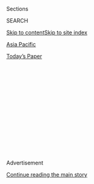 <div id="app">

<div>

<div>

<div>

<div class="NYTAppHideMasthead css-1q2w90k e1suatyy0">

<div class="section css-ui9rw0 e1suatyy2">

<div class="css-eph4ug er09x8g0">

<div class="css-6n7j50">

</div>

<span class="css-1dv1kvn">Sections</span>

<div class="css-10488qs">

<span class="css-1dv1kvn">SEARCH</span>

</div>

[Skip to content](#site-content)[Skip to site index](#site-index)

</div>

<div id="masthead-section-label" class="css-1wr3we4 eaxe0e00">

[Asia
Pacific](https://www.nytimes.com/section/world/asia)

</div>

<div class="css-10698na e1huz5gh0">

</div>

</div>

<div id="masthead-bar-one" class="section hasLinks css-15hmgas e1csuq9d3">

<div class="css-uqyvli e1csuq9d0">

</div>

<div class="css-1uqjmks e1csuq9d1">

</div>

<div class="css-9e9ivx">

[](https://myaccount.nytimes.com/auth/login?response_type=cookie&client_id=vi)

</div>

<div class="css-1bvtpon e1csuq9d2">

[Today’s
Paper](https://www.nytimes.com/section/todayspaper)

</div>

</div>

</div>

</div>

<div data-aria-hidden="false">

<div id="site-content" data-role="main">

<div>

<div class="css-1aor85t" style="opacity:0.000000001;z-index:-1;visibility:hidden">

<div class="css-1hqnpie">

<div class="css-epjblv">

<span class="css-17xtcya">[Asia
Pacific](/section/world/asia)</span><span class="css-x15j1o">|</span><span class="css-fwqvlz">Burying
‘One Child’ Limits, China Pushes Women to Have More
Babies</span>

</div>

<div class="css-k008qs">

<div class="css-1iwv8en">

<span class="css-18z7m18"></span>

<div>

</div>

</div>

<span class="css-1n6z4y">https://nyti.ms/2OuXiAq</span>

<div class="css-1705lsu">

<div class="css-4xjgmj">

<div class="css-4skfbu" data-role="toolbar" data-aria-label="Social Media Share buttons, Save button, and Comments Panel with current comment count" data-testid="share-tools">

  - 
  - 
  - 
  - 
    
    <div class="css-6n7j50">
    
    </div>

  - 

</div>

</div>

</div>

</div>

</div>

</div>

<div id="NYT_TOP_BANNER_REGION" class="css-13pd83m">

</div>

<div id="top-wrapper" class="css-1sy8kpn">

<div id="top-slug" class="css-l9onyx">

Advertisement

</div>

[Continue reading the main
story](#after-top)

<div class="ad top-wrapper" style="text-align:center;height:100%;display:block;min-height:250px">

<div id="top" class="place-ad" data-position="top" data-size-key="top">

</div>

</div>

<div id="after-top">

</div>

</div>

<div id="sponsor-wrapper" class="css-1hyfx7x">

<div id="sponsor-slug" class="css-19vbshk">

Supported by

</div>

[Continue reading the main
story](#after-sponsor)

<div id="sponsor" class="ad sponsor-wrapper" style="text-align:center;height:100%;display:block">

</div>

<div id="after-sponsor">

</div>

</div>

<div class="css-1vkm6nb ehdk2mb0">

# Burying ‘One Child’ Limits, China Pushes Women to Have More Babies

</div>

<div class="css-79elbk" data-testid="photoviewer-wrapper">

<div class="css-z3e15g" data-testid="photoviewer-wrapper-hidden">

</div>

<div class="css-1a48zt4 ehw59r15" data-testid="photoviewer-children">

![<span class="css-16f3y1r e13ogyst0" data-aria-hidden="true">A nurse
taking care of a newborn this month in Beijing. Almost three years after
easing its “one child” policy, the Chinese government is trying to
stimulate a baby
boom.</span><span class="css-cnj6d5 e1z0qqy90" itemprop="copyrightHolder"><span class="css-1ly73wi e1tej78p0">Credit...</span><span><span>Giulia
Marchi for The New York
Times</span></span></span>](https://static01.nyt.com/images/2018/08/11/world/11chinabirths-1/11chinabirths-1-articleLarge.jpg?quality=75&auto=webp&disable=upscale)

</div>

</div>

<div class="css-xt80pu e12qa4dv0">

<div class="css-18e8msd">

<div class="css-vp77d3 epjyd6m0">

<div class="css-1baulvz">

By [<span class="css-1baulvz" itemprop="name">Steven Lee
Myers</span>](https://www.nytimes.com/by/steven-lee-myers) and
<span class="css-1baulvz last-byline" itemprop="name">Olivia Mitchell
Ryan</span>

</div>

</div>

  - Aug. 11,
    2018

  - 
    
    <div class="css-4xjgmj">
    
    <div class="css-d8bdto" data-role="toolbar" data-aria-label="Social Media Share buttons, Save button, and Comments Panel with current comment count" data-testid="share-tools">
    
      - 
      - 
      - 
      - 
        
        <div class="css-6n7j50">
        
        </div>
    
      - 
    
    </div>
    
    </div>

</div>

<div class="css-tk9fsr">

[阅读简体中文版](https://cn.nytimes.com/china/20180813/china-one-child-policy-birthrate/ "Read in Simplified Chinese")[閱讀繁體中文版](https://cn.nytimes.com/china/20180813/china-one-child-policy-birthrate/zh-hant/ "Read in Traditional Chinese")[Leer
en
español](https://www.nytimes.com/es/2018/08/16/china-poblacion-hijo-unico/ "Read in Spanish")

</div>

</div>

<div class="section meteredContent css-1r7ky0e" name="articleBody" itemprop="articleBody">

<div class="css-1fanzo5 StoryBodyCompanionColumn">

<div class="css-53u6y8">

BEIJING — For decades, China harshly restricted the number of babies
that women could have. Now it is encouraging them to have more. It is
not going well.

Almost three years after [easing its “one child”
policy](https://www.nytimes.com/2015/10/30/world/asia/china-end-one-child-policy.html)
and allowing couples to have two children, the government has begun to
acknowledge that its efforts to raise the country’s birthrate are
faltering because parents are deciding against having more children.

Officials are now scrambling to devise ways to stimulate a baby boom,
worried that a looming demographic crisis could imperil economic growth
— and undercut the ruling Communist Party and its leader, [Xi
Jinping](https://www.nytimes.com/2018/07/31/world/asia/xi-jinping-internal-dissent.html).

It is a [startling reversal for the
party](https://www.nytimes.com/interactive/2015/10/29/world/asia/china-one-child-policy-timeline.html),
which only a short time ago imposed punishing fines on most couples who
had more than one child and compelled hundreds of millions of Chinese
women to have abortions or undergo sterilization operations.

</div>

</div>

<div class="css-1fanzo5 StoryBodyCompanionColumn">

<div class="css-53u6y8">

The new campaign has raised fear that China may go from one invasive
extreme to another in getting women to have more children. Some
provinces are already tightening access to abortion or making it more
difficult to get divorced.

“To put it bluntly, the birth of a baby is not only a matter of the
family itself, but also a state affair,” the official newspaper People’s
Daily said in an editorial this week, prompting widespread criticism and
debate online.

</div>

</div>

<div class="css-79elbk" data-testid="photoviewer-wrapper">

<div class="css-z3e15g" data-testid="photoviewer-wrapper-hidden">

</div>

<div class="css-1a48zt4 ehw59r15" data-testid="photoviewer-children">

![<span class="css-16f3y1r e13ogyst0" data-aria-hidden="true">A
maternity ward at a Beijing hospital in 2013. The campaign to raise the
birthrate has raised fear that China may go from one invasive extreme to
another.</span><span class="css-cnj6d5 e1z0qqy90" itemprop="copyrightHolder"><span class="css-1ly73wi e1tej78p0">Credit...</span><span>Andy
Wong/Associated
Press</span></span>](https://static01.nyt.com/images/2018/08/11/world/11chinabirths-2/11chinabirths-2-articleLarge.jpg?quality=75&auto=webp&disable=upscale)

</div>

</div>

<div class="css-1fanzo5 StoryBodyCompanionColumn">

<div class="css-53u6y8">

In what appeared to be a trial balloon to test public sentiment, the
provincial government in Shaanxi, in central China, last month called on
Beijing [to abolish all birth
limits](http://www.globaltimes.cn/content/1111866.shtml) and let people
have as many children as they want.

The proposal is politically fraught because removing the last remaining
checks on family size would be another reminder that a policy that
touched every Chinese family and [reshaped
society](https://www.nytimes.com/2015/11/06/magazine/the-long-shadow-of-chinas-one-child-policy.html)
— most Chinese millennials, for example, [have no
siblings](https://www.nytimes.com/2015/11/14/world/asia/china-one-child-policy-loneliest-generation.html)
— may have been deeply flawed.

</div>

</div>

<div class="css-1fanzo5 StoryBodyCompanionColumn">

<div class="css-53u6y8">

“Among regular people, among scholars, there’s enough consensus already
about the policy,” said Wang Huiyao, president of the Center for China
and Globalization, a research organization in Beijing. “It’s just a
matter of time before they can lift this policy.”

A plan to end the two-child limit was floated during the legislative
session in Beijing last spring and now appears to be under consideration
with other measures, the National Health Commission said in a statement.

Experts say the government has little choice but to encourage more
births. China — the world’s most populous nation with more than 1.4
billion people — is aging quickly, with a smaller work force left to
support a growing elderly population that is living longer. Some
provinces have already reported difficulties meeting pension payments.

It is unclear whether lifting the two-child limit now will make much of
a difference. As in many countries, educated women in Chinese cities are
postponing childbirth as they pursue careers. Young couples are also
struggling with economic pressures, including rising housing and
education
costs.

</div>

</div>

<div class="css-79elbk" data-testid="photoviewer-wrapper">

<div class="css-z3e15g" data-testid="photoviewer-wrapper-hidden">

</div>

<div class="css-1a48zt4 ehw59r15" data-testid="photoviewer-children">

<div class="css-1xdhyk6 erfvjey0">

<span class="css-1ly73wi e1tej78p0">Image</span>

<div class="css-zjzyr8">

<div data-testid="lazyimage-container" style="height:257.77777777777777px">

</div>

</div>

</div>

<span class="css-16f3y1r e13ogyst0" data-aria-hidden="true">A couple
posing for a wedding photographer in Shanghai in May. Officials in parts
of China are proposing new benefits for young families, including tax
breaks and subsidies for housing and
education.</span><span class="css-cnj6d5 e1z0qqy90" itemprop="copyrightHolder"><span class="css-1ly73wi e1tej78p0">Credit...</span><span>Johannes
Eisele/Agence France-Presse — Getty Images</span></span>

</div>

</div>

<div class="css-1fanzo5 StoryBodyCompanionColumn">

<div class="css-53u6y8">

The “one child” policy also resulted in more boys than girls being born.
Some parents obtained abortions because the fetuses were female,
reflecting traditional preferences for male children, though such
selective abortions were illegal. Because of that and other factors,
there are now simply fewer women to marry and bear children.

The number of women between the ages of 20 and 39 is expected to drop by
more than 39 million over the next decade, to 163 million from 202
million, according to He Yafu, a demographer and the author of a book on
the impact of China’s population controls.

</div>

</div>

<div class="css-1fanzo5 StoryBodyCompanionColumn">

<div class="css-53u6y8">

“Without the introduction of measures to encourage fertility, the
population of China will drop sharply in the future,” he said.

In advance of any policy changes nationally, local governments are
already taking steps to promote childbirth.

In Liaoning, a province in the northeast with one of the nation’s lowest
birthrates, officials last month proposed an array of new benefits for
young families, including tax breaks, housing and education subsidies
and longer maternity and paternity leaves, as well as investments in
clinics and preschools.

In Jiangxi Province, in the southeast, the government has adopted a more
intrusive approach, reissuing guidelines for when women can get
abortions. Though the rules were not new, the move raised fears that the
authorities intend to enforce them more strictly, including a
requirement that women who are more than 14 weeks pregnant obtain three
signatures from medical personnel before an
abortion.

</div>

</div>

<div class="css-79elbk" data-testid="photoviewer-wrapper">

<div class="css-z3e15g" data-testid="photoviewer-wrapper-hidden">

</div>

<div class="css-1a48zt4 ehw59r15" data-testid="photoviewer-children">

<div class="css-1xdhyk6 erfvjey0">

<span class="css-1ly73wi e1tej78p0">Image</span>

<div class="css-zjzyr8">

<div data-testid="lazyimage-container" style="height:257.77777777777777px">

</div>

</div>

</div>

<span class="css-16f3y1r e13ogyst0" data-aria-hidden="true">The Children
Baby Maternity Expo in Shanghai last month. The percentage of families
with two children has climbed from 36 percent in 2013 to 51 percent
today, the National Health Commission
said.</span><span class="css-cnj6d5 e1z0qqy90" itemprop="copyrightHolder"><span class="css-1ly73wi e1tej78p0">Credit...</span><span>Giulia
Marchi for The New York Times</span></span>

</div>

</div>

<div class="css-1fanzo5 StoryBodyCompanionColumn">

<div class="css-53u6y8">

Officials said the guidelines were meant to enforce the law prohibiting
couples from aborting a female fetus in hopes of having a boy — though
they acknowledged that keeping the official birthrate up was also a
consideration.

Two other provinces have [tightened the requirements for couples to
divorce](https://www.nytimes.com/2018/05/30/world/asia/china-divorce-quiz.html),
saying the changes were made in part to keep alive the possibility of
new offspring.

</div>

</div>

<div class="css-1fanzo5 StoryBodyCompanionColumn">

<div class="css-53u6y8">

Such measures have revived longstanding complaints about the
government’s invasive control over women’s bodies.

“Women cannot decide what happens to their own ovaries,” one user
complained on Weibo, a popular microblogging platform, after Jiangxi
detailed the abortion guidelines in July.

The “one child” policy was introduced in 1979 as a way to slow
population growth and bolster the economic boom that was then just
beginning. The party built a vast bureaucracy of “planned birth” workers
to enforce the policy, sometimes with violence. Resistance in the
countryside was especially fierce, in part because of a rural preference
for male children who could help with farm work.

In 1984, the government allowed rural couples whose first child was a
girl to have a second child, and there were other exceptions for ethnic
minorities. In 2013, recognizing the implications of an aging
population, the government allowed parents who were only children
themselves to have two children. Two years later, the limit was [raised
to two
children](https://www.nytimes.com/2015/10/30/world/asia/china-end-one-child-policy.html)
for everyone, effective Jan. 1,
2016.

</div>

</div>

<div class="css-79elbk" data-testid="photoviewer-wrapper">

<div class="css-z3e15g" data-testid="photoviewer-wrapper-hidden">

</div>

<div class="css-1a48zt4 ehw59r15" data-testid="photoviewer-children">

<div class="css-1xdhyk6 erfvjey0">

<span class="css-1ly73wi e1tej78p0">Image</span>

<div class="css-zjzyr8">

<div data-testid="lazyimage-container" style="height:257.77777777777777px">

</div>

</div>

</div>

<span class="css-16f3y1r e13ogyst0" data-aria-hidden="true">Jane Sun,
chief executive of the online travel company Ctrip, which offers
financial support to employees who have children or are considering it.
“We really need to have a sense of urgency” around China’s birthrate,
she
said.</span><span class="css-cnj6d5 e1z0qqy90" itemprop="copyrightHolder"><span class="css-1ly73wi e1tej78p0">Credit...</span><span>Giulia
Marchi for The New York Times</span></span>

</div>

</div>

<div class="css-1fanzo5 StoryBodyCompanionColumn">

<div class="css-53u6y8">

The birthrate jumped that year, reflecting the exuberance of those
longing for a second child, but it dropped again in 2017, prompting the
reconsideration now underway.

One recent government study estimated that China’s labor force could
[lose 100 million
people](http://www.cppcc.gov.cn/zxww/2018/07/13/ARTI1531443023003519.shtml)
from 2020 to 2035, then another 100 million from 2035 to 2050. It warned
of pressure on “economic and social development,” budget resources and
the environment.

</div>

</div>

<div class="css-1fanzo5 StoryBodyCompanionColumn">

<div class="css-53u6y8">

The economic imperatives have prompted some private companies to act on
their own.

Ctrip, the world’s second-largest online travel company after Priceline,
already offers a variety of benefits to support parents, like taxi rides
to and from the office during pregnancies and bonuses when employees’
children reach school age. Last month, it announced that it would also
begin subsidizing the cost of freezing the eggs of some managers — said
to be a first for a Chinese company.

The company’s chief executive, Jane Sun, said Ctrip was acting out of a
sense of social responsibility but also responding to economic factors:
A declining population hurts growth. James Liang, a co-founder of Ctrip,
has [written a
book](https://www.wiley.com/en-us/The+Demographics+of+Innovation%3A+Why+Demographics+is+a+Key+to+the+Innovation+Race-p-9781119408925)
warning of the impact of China’s shifting demographics on technological
innovation.

“The generation before us only had one child, so in their mind having
only one child is the normal thing,” Ms. Sun said in an interview in the
company’s Shanghai headquarters.

“I think we really need to have a sense of urgency — from the top down
and the bottom up — to encourage families to resume a healthy
birthrate,” she
added.

</div>

</div>

<div class="css-79elbk" data-testid="photoviewer-wrapper">

<div class="css-z3e15g" data-testid="photoviewer-wrapper-hidden">

</div>

<div class="css-1a48zt4 ehw59r15" data-testid="photoviewer-children">

<div class="css-1xdhyk6 erfvjey0">

<span class="css-1ly73wi e1tej78p0">Image</span>

<div class="css-zjzyr8">

<div data-testid="lazyimage-container" style="height:257.77777777777777px">

</div>

</div>

</div>

<span class="css-16f3y1r e13ogyst0" data-aria-hidden="true">A new
mother, left, with her baby and postpartum nanny in Beijing in 2015.
Many Chinese are reluctant to have a second child, citing concerns about
cost and child
care.</span><span class="css-cnj6d5 e1z0qqy90" itemprop="copyrightHolder"><span class="css-1ly73wi e1tej78p0">Credit...</span><span>Adam
Dean for The New York Times</span></span>

</div>

</div>

<div class="css-1fanzo5 StoryBodyCompanionColumn">

<div class="css-53u6y8">

In a written response to questions, the National Health Commission said
the “two child” policy was working. While the total number of births
dipped to 17.2 million last year — compared with nearly 17.9 million in
2016 — the percentage of families with two children has climbed from 36
percent in 2013 to 51 percent today, it said.

The commission acknowledged that couples faced many obstacles to having
a second child and said the government was working on policies in areas
like taxation and education that would address them.

</div>

</div>

<div class="css-1fanzo5 StoryBodyCompanionColumn">

<div class="css-53u6y8">

“To eliminate the concerns of the masses and sustain the birthrate, we
need to focus on the practical difficulties in fertility and
child-rearing,” it said.

Demographic experts warn that it will be difficult to change people’s
reproductive behavior.

Shang Xiaoyuan, a professor at the University of New South Wales in
Sydney and an expert on child welfare in China, said the government
needed to help the families most likely to have a second or third child.

“This kind of family should be given more support and should have more
invested in child welfare: early education, maternal and child health,”
she said.

Better benefits and services will not be enough to persuade everyone.

Sun Zhongyue, a 27-year-old accountant in Beijing who is pregnant with
her first child, said she had already ruled out having a second, citing
workplace discrimination, the costs of education and the social strains
on extended families.

While grandparents often help with child care in China, the majority of
Ms. Sun’s generation are only children who are expected in turn to
support their aging parents.

“Although elders can help us look after the kid, they cannot once their
health worsens,” she said during a visit to a government office to
obtain reimbursement for her maternity care.

“Raising a child is stressful,” she added. “It costs money and
manpower.”

</div>

</div>

</div>

<div>

</div>

<div>

</div>

<div>

</div>

<div>

<div id="bottom-wrapper" class="css-1ede5it">

<div id="bottom-slug" class="css-l9onyx">

Advertisement

</div>

[Continue reading the main
story](#after-bottom)

<div id="bottom" class="ad bottom-wrapper" style="text-align:center;height:100%;display:block;min-height:90px">

</div>

<div id="after-bottom">

</div>

</div>

</div>

</div>

</div>

## Site Index

<div>

</div>

## Site Information Navigation

  - [© <span>2020</span> <span>The New York Times
    Company</span>](https://help.nytimes.com/hc/en-us/articles/115014792127-Copyright-notice)

<!-- end list -->

  - [NYTCo](https://www.nytco.com/)
  - [Contact
    Us](https://help.nytimes.com/hc/en-us/articles/115015385887-Contact-Us)
  - [Work with us](https://www.nytco.com/careers/)
  - [Advertise](https://nytmediakit.com/)
  - [T Brand Studio](http://www.tbrandstudio.com/)
  - [Your Ad
    Choices](https://www.nytimes.com/privacy/cookie-policy#how-do-i-manage-trackers)
  - [Privacy](https://www.nytimes.com/privacy)
  - [Terms of
    Service](https://help.nytimes.com/hc/en-us/articles/115014893428-Terms-of-service)
  - [Terms of
    Sale](https://help.nytimes.com/hc/en-us/articles/115014893968-Terms-of-sale)
  - [Site
    Map](https://spiderbites.nytimes.com)
  - [Help](https://help.nytimes.com/hc/en-us)
  - [Subscriptions](https://www.nytimes.com/subscription?campaignId=37WXW)

</div>

</div>

</div>

</div>
